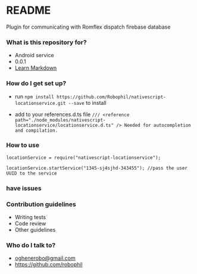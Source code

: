 # README #

Plugin for communicating with Romflex dispatch firebase database

### What is this repository for? ###

* Android service
* 0.0.1
* [Learn Markdown](https://bitbucket.org/tutorials/markdowndemo)

### How do I get set up? ###

* run `npm install https://github.com/Robophil/nativescript-locationservice.git --save` to install

* add  to your references.d.ts file 
`/// <reference path="./node_modules/nativescript-locationservice/locationservice.d.ts" /> Needed for autocompletion and compilation.`

### How to use ###
`locationService = require("nativescript-locationservice");`

`locationService.startService("1345-sj4sjhd-343455"); //pass the user UUID to the service`


### have issues ###


### Contribution guidelines ###

* Writing tests
* Code review
* Other guidelines

### Who do I talk to? ###

* oghenerobo@gmail.com
* https://github.com/robophil